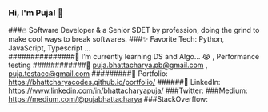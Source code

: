 ### Hi, I'm Puja! 👋  
###🔥 Software Developer & a Senior SDET by profession, doing the grind  to make cool  ways to break softwares.
###✨ Favorite Tech: Python, JavaScript, Typescript ...  
###############📓 I’m currently learning DS and Algo... 😭 , Performance testing 
############📧 puja.bhattacharya.pb@gmail.com  , puja.testacc@gmail.com 
#########🎨 Portfolio:  https://bhattcharyacodes.github.io/portfolio/
######💼 LinkedIn: https://www.linkedin.com/in/bhattacharyapuja/
###Twitter: 
###Medium: https://medium.com/@pujabhattacharya
###StackOverflow:
